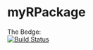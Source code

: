 # myRPackage
The Bedge: <br>
[![Build Status](https://travis-ci.org/karimsyed/myRPackage.svg?branch=master)](https://travis-ci.org/karimsyed/myRPackage)
